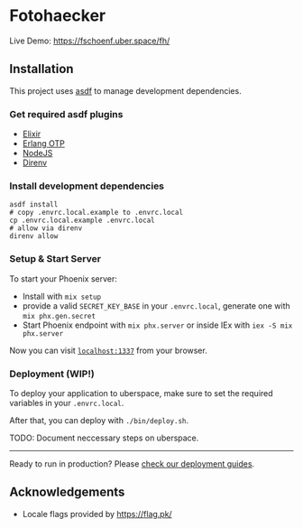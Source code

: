 # Fotohaecker

Live Demo: https://fschoenf.uber.space/fh/

## Installation

This project uses [asdf](https://asdf-vm.com/#/) to manage development dependencies.

### Get required asdf plugins

- [Elixir](https://github.com/asdf-vm/asdf-elixir#install)
- [Erlang OTP](https://github.com/asdf-vm/asdf-erlang#install)
- [NodeJS](https://github.com/asdf-vm/asdf-nodejs#install)
- [Direnv](https://github.com/asdf-community/asdf-direnv#setup)

### Install development dependencies

```shell
asdf install
# copy .envrc.local.example to .envrc.local
cp .envrc.local.example .envrc.local
# allow via direnv
direnv allow
```

### Setup & Start Server

To start your Phoenix server:

- Install with `mix setup`
- provide a valid `SECRET_KEY_BASE` in your `.envrc.local`, generate one with `mix phx.gen.secret`
- Start Phoenix endpoint with `mix phx.server` or inside IEx with `iex -S mix phx.server`

Now you can visit [`localhost:1337`](http://localhost:1337) from your browser.

### Deployment (WIP!)

To deploy your application to uberspace, make sure to set the required variables in your `.envrc.local`.

After that, you can deploy with `./bin/deploy.sh`.

TODO: Document neccessary steps on uberspace.

---

Ready to run in production? Please [check our deployment guides](https://hexdocs.pm/phoenix/deployment.html).

## Acknowledgements

- Locale flags provided by https://flag.pk/
